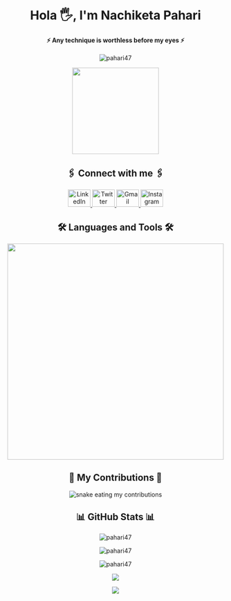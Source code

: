 <!-- About -->
<h1 align="center">Hola 🖐️, I'm Nachiketa Pahari</h1>
<!-- <h3 align="center">A passionate Full-Stack Developer from India</h3> -->
<h4 align="center">⚡ Any technique is worthless before my eyes ⚡</h4>
<p align="center">
  <img src="https://komarev.com/ghpvc/?username=pahari47&label=Profile%20views&color=0e75b6&style=flat" alt="pahari47" />
</p>
<!-- <h4 align="center">🦄 Ask me about Web Development, Self Development, Blockchain, Upcoming Technologies</h4> -->

<!-- Gif -->
<div align="center">
  <img height="200" src="https://media.giphy.com/media/CchzkJJ6UrQmQ/giphy.gif" />
</div>


<h2 align="center">🖇️ Connect with me 🖇️</h2>
<div align="center">
  <a href="https://www.linkedin.com/in/nachiketa-pahari-6b1028257/" target="_blank">
    <img src="https://raw.githubusercontent.com/maurodesouza/profile-readme-generator/master/src/assets/icons/social/linkedin/default.svg" width="52" height="40" alt="LinkedIn" />
  </a>
  <a href="https://twitter.com/Pahari65" target="_blank">
    <img src="https://raw.githubusercontent.com/maurodesouza/profile-readme-generator/master/src/assets/icons/social/twitter/default.svg" width="52" height="40" alt="Twitter" />
  </a>
  <a href="mailto:nachiketapahari00@gmail.com" target="_blank">
    <img src="https://raw.githubusercontent.com/maurodesouza/profile-readme-generator/master/src/assets/icons/social/gmail/default.svg" width="52" height="40" alt="Gmail" />
  </a>
  <a href="https://www.instagram.com/pahari_624" target="_blank">
    <img src="https://raw.githubusercontent.com/maurodesouza/profile-readme-generator/master/src/assets/icons/social/instagram/default.svg" width="52" height="40" alt="Instagram" />
  </a>
</div>


 <h2 align="center">🛠️ Languages and Tools 🛠️</h2>
<p align="center">
  <img width="500px" src="https://skillicons.dev/icons?i=js,react,redux,tailwind,nodejs,express,mongo,html,css,git,idea,notion,postgres,redis,rust,vercel,vite,vscode,postman,webstorm,java,c,appwrite,discord,firebase,materialui,nextjs,npm,sass,ts&perline=10" />
</p>

<!-- Snake Contributions -->
<div align="center">
  <h2>🐍 My Contributions 🐍</h2>
  <img alt="snake eating my contributions" src="https://raw.githubusercontent.com/pahari47/pahari47/output/github-contribution-grid-snake.svg" />
</div>

<!-- GitHub Stats -->
<h2 align="center">📊 GitHub Stats 📊</h2>
<p align="center">
  <img src="https://github-readme-stats.vercel.app/api/top-langs?username=pahari47&show_icons=true&locale=en&layout=compact&theme=nightowl" alt="pahari47" />
</p>
<p align="center">
  <img src="https://github-readme-stats.vercel.app/api?username=pahari47&show_icons=true&locale=en&theme=nightowl" alt="pahari47" />
</p>
<p align="center">
  <img src="https://github-readme-streak-stats.herokuapp.com/?user=pahari47&theme=nightowl" alt="pahari47" />
</p>
<p align="center">
  <img src="https://github-contributor-stats.vercel.app/api?username=pahari47&limit=5&theme=dark&combine_all_yearly_contributions=true" />
</p>

<!-- Footer -->
<p align="center">
  <img src="https://capsule-render.vercel.app/api?type=waving&color=gradient&height=100&section=footer"/>
</p>
